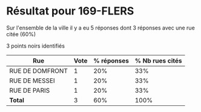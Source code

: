 # Résultat pour 169-FLERS

Sur l'ensemble de la ville il y a eu 5 réponses dont 3 réponses avec une rue citée (60%)

3 points noirs identifiés

| Rue | Vote | % réponses | % Nb rues cités|
|-----|------|------------|----------------|
| RUE DE DOMFRONT | 1 | 20% | 33%|
| RUE DE MESSEI | 1 | 20% | 33%|
| RUE DE PARIS | 1 | 20% | 33%|
| **Total** | 3 | 60% | 100%|
